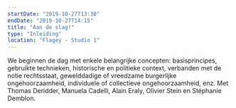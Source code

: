 ```yaml
---
startDate: "2019-10-27T13:30"
endDate: "2019-10-27T14:15"
title: "Aan de slag!"
type: "Inleiding"
location: "Flagey - Studio 1"
---
```

We beginnen de dag met enkele belangrijke concepten: basisprincipes, gebruikte technieken, historische en politieke context, verbanden met de notie rechtsstaat, gewelddadige of vreedzame burgerlijke ongehoorzaamheid, individuele of collectieve ongehoorzaamheid, enz. Met Thomas Deridder, Manuela Cadelli, Alain Eraly, Olivier Stein en Stéphanie Demblon.
